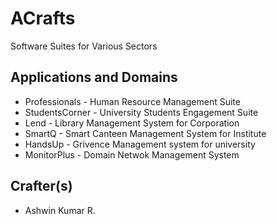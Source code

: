 # ACrafts 
Software Suites for Various Sectors

## Applications and Domains 
- Professionals - Human Resource Management Suite 
- StudentsCorner - University Students Engagement Suite
- Lend - Library Management System for Corporation 
- SmartQ - Smart Canteen Management System for Institute
- HandsUp - Grivence Management system for university
- MonitorPlus - Domain Netwok Management System 

## Crafter(s) 
- Ashwin Kumar R. 




